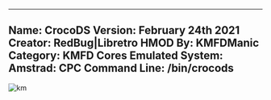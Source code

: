 -----------------------
Name: CrocoDS
Version: February 24th 2021
Creator: RedBug|Libretro
HMOD By: KMFDManic
Category: KMFD Cores
Emulated System: Amstrad: CPC
Command Line: /bin/crocods
-----------------------
![km](https://i.imgur.com/fdQEk1R.png)
